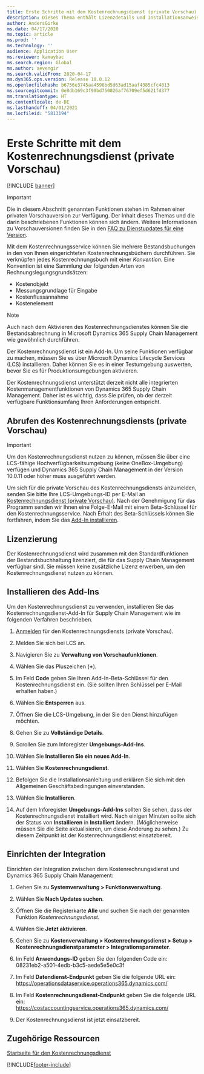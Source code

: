 ```yaml
---
title: Erste Schritte mit dem Kostenrechnungsdienst (private Vorschau)
description: Dieses Thema enthält Lizenzdetails und Installationsanweisungen für den Kostenrechnungsdienst.
author: AndersGirke
ms.date: 04/17/2020
ms.topic: article
ms.prod: ''
ms.technology: ''
audience: Application User
ms.reviewer: kamaybac
ms.search.region: Global
ms.author: aevengir
ms.search.validFrom: 2020-04-17
ms.dyn365.ops.version: Release 10.0.12
ms.openlocfilehash: b6756e3745aa4596bd5d63ad15aaf4385cfc4813
ms.sourcegitcommit: 0e8db169c3f90bd750826af76709ef5d621fd377
ms.translationtype: HT
ms.contentlocale: de-DE
ms.lasthandoff: 04/01/2021
ms.locfileid: "5813194"
---
```

# <a name="get-started-with-the-cost-accounting-service-private-preview"></a>Erste Schritte mit dem Kostenrechnungsdienst (private Vorschau)

[!INCLUDE [banner](../includes/banner.md)]

> [!IMPORTANT]
> Die in diesem Abschnitt genannten Funktionen stehen im Rahmen einer privaten Vorschauversion zur Verfügung. Der Inhalt dieses Themas und die darin beschriebenen Funktionen können sich ändern. Weitere Informationen zu Vorschauversionen finden Sie in den [FAQ zu Dienstupdates für eine Version](../../fin-ops-core/fin-ops/get-started/one-version.md).

Mit dem Kostenrechnungsservice können Sie mehrere Bestandsbuchungen in den von Ihnen eingerichteten Kostenrechnungsbüchern durchführen. Sie verknüpfen jedes Kostenrechnungsbuch mit einer *Konvention*. Eine Konvention ist eine Sammlung der folgenden Arten von Rechnungslegungsgrundsätzen:

- Kostenobjekt
- Messungsgrundlage für Eingabe
- Kostenflussannahme
- Kostenelement

> [!NOTE]
> Auch nach dem Aktivieren des Kostenrechnungsdienstes können Sie die Bestandsabrechnung in Microsoft Dynamics 365 Supply Chain Management wie gewöhnlich durchführen.

Der Kostenrechnungsdienst ist ein Add-In. Um seine Funktionen verfügbar zu machen, müssen Sie es über Microsoft Dynamics Lifecycle Services (LCS) installieren. Daher können Sie es in einer Testumgebung auswerten, bevor Sie es für Produktionsumgebungen aktivieren.

Der Kostenrechnungsdienst unterstützt derzeit nicht alle integrierten Kostenmanagementfunktionen von Dynamics 365 Supply Chain Management. Daher ist es wichtig, dass Sie prüfen, ob der derzeit verfügbare Funktionsumfang Ihren Anforderungen entspricht.

## <a name="how-to-get-the-cost-accounting-service-private-preview"></a><a name="sign-up"></a>Abrufen des Kostenrechnungsdiensts (private Vorschau)

> [!IMPORTANT]
> Um den Kostenrechnungsdienst nutzen zu können, müssen Sie über eine LCS-fähige Hochverfügbarkeitsumgebung (keine OneBox-Umgebung) verfügen und Dynamics 365 Supply Chain Management in der Version 10.0.11 oder höher muss ausgeführt werden.

Um sich für die private Vorschau des Kostenrechnungsdiensts anzumelden, senden Sie bitte Ihre LCS-Umgebungs-ID per E-Mail an [Kostenrechnungsdienst (private Vorschau)](mailto:aevengir@microsoft.com?subject=Cost%20accounting%20service%20%28private%20preview%29). Nach der Genehmigung für das Programm senden wir Ihnen eine Folge-E-Mail mit einem Beta-Schlüssel für den Kostenrechnungsservice. Nach Erhalt des Beta-Schlüssels können Sie fortfahren, indem Sie das [Add-In installieren](#install).

## <a name="licensing"></a>Lizenzierung

Der Kostenrechnungsdienst wird zusammen mit den Standardfunktionen der Bestandsbuchhaltung lizenziert, die für das Supply Chain Management verfügbar sind. Sie müssen keine zusätzliche Lizenz erwerben, um den Kostenrechnungsdienst nutzen zu können.

## <a name="install-the-add-in"></a><a name="install"></a>Installieren des Add-Ins

Um den Kostenrechnungsdienst zu verwenden, installieren Sie das Kostenrechnungsdienst-Add-In für Supply Chain Management wie im folgenden Verfahren beschrieben.

1. [Anmelden](#sign-up) für den Kostenrechnungsdiensts (private Vorschau).

1. Melden Sie sich bei LCS an.

1. Navigieren Sie zu **Verwaltung von Vorschaufunktionen**.

1. Wählen Sie das Pluszeichen (**+**).

1. Im Feld **Code** geben Sie Ihren Add-In-Beta-Schlüssel für den Kostenrechnungsdienst ein. (Sie sollten Ihren Schlüssel per E-Mail erhalten haben.)

1. Wählen Sie **Entsperren** aus.

1. Öffnen Sie die LCS-Umgebung, in der Sie den Dienst hinzufügen möchten.

1. Gehen Sie zu **Vollständige Details**.

1. Scrollen Sie zum Inforegister **Umgebungs-Add-Ins**.

1. Wählen Sie **Installieren Sie ein neues Add-In**.

1. Wählen Sie **Kostenrechnungsdienst**.

1. Befolgen Sie die Installationsanleitung und erklären Sie sich mit den Allgemeinen Geschäftsbedingungen einverstanden.

1. Wählen Sie **Installieren**.

1. Auf dem Inforegister **Umgebungs-Add-Ins** sollten Sie sehen, dass der Kostenrechnungsdienst installiert wird. Nach einigen Minuten sollte sich der Status von **Installieren** in **Installiert** ändern. (Möglicherweise müssen Sie die Seite aktualisieren, um diese Änderung zu sehen.) Zu diesem Zeitpunkt ist der Kostenrechnungsdienst einsatzbereit.

## <a name="set-up-the-integration"></a>Einrichten der Integration

Einrichten der Integration zwischen dem Kostenrechnungsdienst und Dynamics 365 Supply Chain Management:

1. Gehen Sie zu **Systemverwaltung > Funktionsverwaltung**.

1. Wählen Sie **Nach Updates suchen**.

1. Öffnen Sie die Registerkarte **Alle** und suchen Sie nach der genannten Funktion *Kostenrechnungsdienst*.

1. Wählen Sie **Jetzt aktivieren**.

1. Gehen Sie zu **Kostenverwaltung > Kostenrechnungsdienst > Setup > Kostenrechnungsdienstparameter > Integrationsparameter**.

1. Im Feld **Anwendungs-ID** geben Sie den folgenden Code ein:<br> 08231eb2-a501-4edb-b3c5-aede5e5e0c3f

1. Im Feld **Datendienst-Endpunkt** geben Sie die folgende URL ein:<br>https://operationsdataservice.operations365.dynamics.com/

1. Im Feld **Kostenrechnungsdienst-Endpunkt** geben Sie die folgende URL ein:<br>https://costaccountingservice.operations365.dynamics.com/

1. Der Kostenrechnungsdienst ist jetzt einsatzbereit.

## <a name="related-resources"></a>Zugehörige Ressourcen

[Startseite für den Kostenrechnungsdienst](cost-accounting-service-home.md)


[!INCLUDE[footer-include](../../includes/footer-banner.md)]